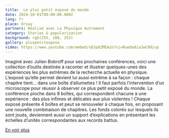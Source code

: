 ```yaml
---
title:  Le plus petit exposé du monde
date: 2024-10-01T00:00:00.000Z
lang: fr
place: Orsay
partners: Réalisé avec La Physique Autrement
category: Stories & popularization
background: rgb(255, 188, 253)
gallery: pluspetitexpose
video: https://www.youtube.com/embed/xDJp8ZMEAzU?si=RueOodiaJwC09ivp
---
```

Imaginé avec Julien Bobroff pour ses prochaines conférences, voici une collection d’outils destinée à raconter et illustrer quelques-unes des expériences les plus extrêmes de la recherche actuelle en physique. L’exposé qu’elle permet devient lui aussi extrême à sa façon : chaque chapitre tient… dans une boîte d’allumettes ! Il faut parfois l’intervention d’un microscope pour réussir à observer ce plus petit exposé du monde. La conférence pioche dans 8 boîtes, qui correspondent chacune à une expérience : des plus infimes et délicates aux plus violentes ! Chaque exposé présente 4 boîtes et peut se renouveler à chaque fois, en proposant une nouvelle combinaison de chapitres. Les fonds colorés sur lesquels ils sont joués, deviennent aussi un support d’explications en présentant les échelles d’unités correspondantes aux records battus.

[En voir plus](https://vulgarisation.fr/)